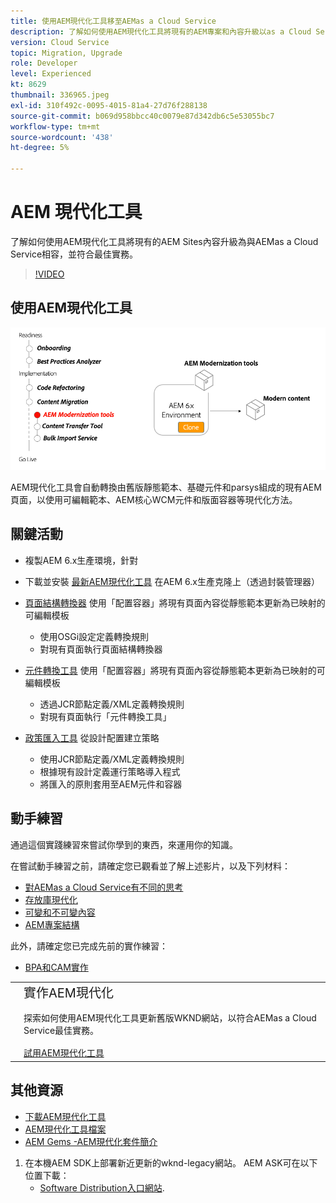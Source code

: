 ```yaml
---
title: 使用AEM現代化工具移至AEMas a Cloud Service
description: 了解如何使用AEM現代化工具將現有的AEM專案和內容升級以as a Cloud Service相容AEM。
version: Cloud Service
topic: Migration, Upgrade
role: Developer
level: Experienced
kt: 8629
thumbnail: 336965.jpeg
exl-id: 310f492c-0095-4015-81a4-27d76f288138
source-git-commit: b069d958bbcc40c0079e87d342db6c5e53055bc7
workflow-type: tm+mt
source-wordcount: '438'
ht-degree: 5%

---
```



# AEM 現代化工具

了解如何使用AEM現代化工具將現有的AEM Sites內容升級為與AEMas a Cloud Service相容，並符合最佳實務。

>[!VIDEO](https://video.tv.adobe.com/v/336965/?quality=12&learn=on)

## 使用AEM現代化工具

![AEM現代化工具生命週期](./assets/aem-modernization-tools.png)

AEM現代化工具會自動轉換由舊版靜態範本、基礎元件和parsys組成的現有AEM頁面，以使用可編輯範本、AEM核心WCM元件和版面容器等現代化方法。

## 關鍵活動

+ 複製AEM 6.x生產環境，針對
+ 下載並安裝 [最新AEM現代化工具](https://github.com/adobe/aem-modernize-tools/releases/latest) 在AEM 6.x生產克隆上（透過封裝管理器）

+ [頁面結構轉換器](https://opensource.adobe.com/aem-modernize-tools/pages/structure/about.html) 使用「配置容器」將現有頁面內容從靜態範本更新為已映射的可編輯模板
   + 使用OSGi設定定義轉換規則
   + 對現有頁面執行頁面結構轉換器

+ [元件轉換工具](https://opensource.adobe.com/aem-modernize-tools/pages/component/about.html) 使用「配置容器」將現有頁面內容從靜態範本更新為已映射的可編輯模板
   + 透過JCR節點定義/XML定義轉換規則
   + 對現有頁面執行「元件轉換工具」

+ [政策匯入工具](https://opensource.adobe.com/aem-modernize-tools/pages/policy/about.html) 從設計配置建立策略
   + 使用JCR節點定義/XML定義轉換規則
   + 根據現有設計定義運行策略導入程式
   + 將匯入的原則套用至AEM元件和容器

## 動手練習

通過這個實踐練習來嘗試你學到的東西，來運用你的知識。

在嘗試動手練習之前，請確定您已觀看並了解上述影片，以及下列材料：

+ [對AEMas a Cloud Service有不同的思考](./introduction.md)
+ [存放庫現代化](./repository-modernization.md)
+ [可變和不可變內容](../../developing/basics/mutable-immutable.md)
+ [AEM專案結構](https://experienceleague.adobe.com/docs/experience-manager-cloud-service/implementing/developing/aem-project-content-package-structure.html)

此外，請確定您已完成先前的實作練習：

+ [BPA和CAM實作](./bpa-and-cam.md#hands-on-exercise)

<table style="border-width:0">
    <tr>
        <td style="width:150px">
            <a  rel="noreferrer"
                target="_blank"
                href="https://github.com/adobe/aem-cloud-engineering-video-series-exercises/tree/session2-migration#bootcamp---session-2-migration-methodology"><img alt="實作練習GitHub存放庫" src="./assets/github.png"/>
            </a>        
        </td>
        <td style="width:100%;margin-bottom:1rem;">
            <div style="font-size:1.25rem;font-weight:400;">實作AEM現代化</div>
            <p style="margin:1rem 0">
                探索如何使用AEM現代化工具更新舊版WKND網站，以符合AEMas a Cloud Service最佳實務。
            </p>
            <a  rel="noreferrer"
                target="_blank"
                href="https://github.com/adobe/aem-cloud-engineering-video-series-exercises/tree/session2-migration#bootcamp---session-2-migration-methodology" class="spectrum-Button spectrum-Button--primary spectrum-Button--sizeM">
                <span class="spectrum-Button-label has-no-wrap has-text-weight-bold">試用AEM現代化工具</span>
            </a>
        </td>
    </tr>
</table>

## 其他資源

+ [下載AEM現代化工具](https://github.com/adobe/aem-modernize-tools/releases/latest)
+ [AEM現代化工具檔案](https://opensource.adobe.com/aem-modernize-tools/)
+ [AEM Gems -AEM現代化套件簡介](https://helpx.adobe.com/experience-manager/kt/eseminars/gems/Introducing-the-AEM-Modernization-Suite.html)


1. 在本機AEM SDK上部署新近更新的wknd-legacy網站。 AEM ASK可在以下位置下載：
   + [Software Distribution入口網站](https://experience.adobe.com/#/downloads/content/software-distribution/en/general.html).
